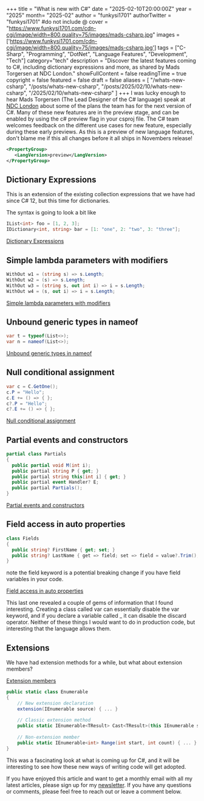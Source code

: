 +++
title = "What is new with C#"
date = "2025-02-10T20:00:00Z"
year = "2025"
month= "2025-02"
author = "funkysi1701"
authorTwitter = "funkysi1701" #do not include @
cover = "https://www.funkysi1701.com/cdn-cgi/image/width=800,quality=75/images/mads-csharp.jpg"
images =['https://www.funkysi1701.com/cdn-cgi/image/width=800,quality=75/images/mads-csharp.jpg']
tags = ["C-Sharp", "Programming", "DotNet", "Language Features", "Development", "Tech"]
category="tech"
description = "Discover the latest features coming to C#, including dictionary expressions and more, as shared by Mads Torgersen at NDC London."
showFullContent = false
readingTime = true
copyright = false
featured = false
draft = false
aliases = [
    "/whats-new-csharp",
    "/posts/whats-new-csharp",
    "/posts/2025/02/10/whats-new-csharp",
    "/2025/02/10/whats-new-csharp" 
]
+++
I was lucky enough to hear Mads Torgersen (The Lead Designer of the C# language) speak at [NDC London](/posts/2025/volunteering-at-ndc/) about some of the plans the team has for the next version of C#. Many of these new features are in the preview stage, and can be enabled by using the c# preview flag in your csproj file. The C# team welcomes feedback on the different use cases for new feature, especially during these early previews. As this is a preview of new language features, don't blame me if this all changes before it all ships in Novembers release!

```xml
<PropertyGroup>
   <LangVersion>preview</LangVersion>
</PropertyGroup>
```

## Dictionary Expressions

This is an extension of the existing collection expressions that we have had since C# 12, but this time for dictionaries.

The syntax is going to look a bit like

```csharp
IList<int> foo = [1, 2, 3];
IDictionary<int, string> bar = [1: "one", 2: "two", 3: "three"];
```

[Dictionary Expressions](https://github.com/dotnet/csharplang/blob/main/proposals/dictionary-expressions.md)

## Simple lambda parameters with modifiers

```csharp
WithOut w1 = (string s) => s.Length;
WithOut w2 = (s) => s.Length;
WithOut w3 = (string s, out int i) => i = s.Length;
WithOut w4 = (s, out i) => i = s.Length;
```

[Simple lambda parameters with modifiers](https://github.com/dotnet/csharplang/blob/main/proposals/simple-lambda-parameters-with-modifiers.md)

## Unbound generic types in nameof

```csharp
var t = typeof(List<>);
var n = nameof(List<>);
```

[Unbound generic types in nameof](https://github.com/dotnet/csharplang/blob/main/proposals/unbound-generic-types-in-nameof.md)

## Null conditional assignment

```csharp
var c = C.GetOne();
c.P = "Hello";
c.E += () => { };
c?.P = "Hello";
c?.E += () => { };
```

[Null conditional assignment](https://github.com/dotnet/csharplang/blob/main/proposals/null-conditional-assignment.md)

## Partial events and constructors

```csharp
partial class Partials
{
  public partial void M(int i);
  public partial string P { get; }
  public partial string this[int i] { get; }
  public partial event Handler? E;
  public partial Partials();
}
```

[Partial events and constructors](https://github.com/dotnet/csharplang/blob/main/proposals/partial-events-and-constructors.md)

## Field access in auto properties

```csharp
class Fields
{
  public string? FirstName { get; set; }
  public string? LastName { get => field; set => field = value?.Trim(); }
}
```

note the field keyword is a potential breaking change if you have field variables in your code.

[Field access in auto properties](https://github.com/dotnet/csharplang/blob/main/proposals/field-keyword.md)

This last one revealed a couple of gems of information that I found interesting. Creating a class called var can essentially disable the var keyword, and if you declare a variable called _ it can disable the discard operator. Neither of these things I would want to do in production code, but interesting that the language allows them.

## Extensions

We have had extension methods for a while, but what about extension members?

[Extension members](https://github.com/dotnet/csharplang/blob/main/proposals/extensions.md)

```csharp
public static class Enumerable
{
    // New extension declaration
    extension(IEnumerable source) { ... }
    
    // Classic extension method
    public static IEnumerable<TResult> Cast<TResult>(this IEnumerable source) { ... }
    
    // Non-extension member
    public static IEnumerable<int> Range(int start, int count) { ... } 
}
```

This was a fascinating look at what is coming up for C#, and it will be interesting to see how these new ways of writing code will get adopted.

If you have enjoyed this article and want to get a monthly email with all my latest articles, please sign up for my [newsletter](http://eepurl.com/i7pQno). If you have any questions or comments, please feel free to reach out or leave a comment below.
